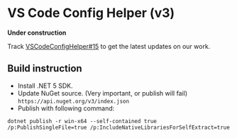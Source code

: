 # VS Code Config Helper (v3)

**Under construction**

Track [VSCodeConfigHelper#15](https://github.com/Guyutongxue/VSCodeConfigHelper/issues/15) to get the latest updates on our work.

## Build instruction

- Install .NET 5 SDK.
- Update NuGet source. (Very important, or publish will fail) `https://api.nuget.org/v3/index.json`
- Publish with following command:
```
dotnet publish -r win-x64 --self-contained true /p:PublishSingleFile=true /p:IncludeNativeLibrariesForSelfExtract=true 
```
